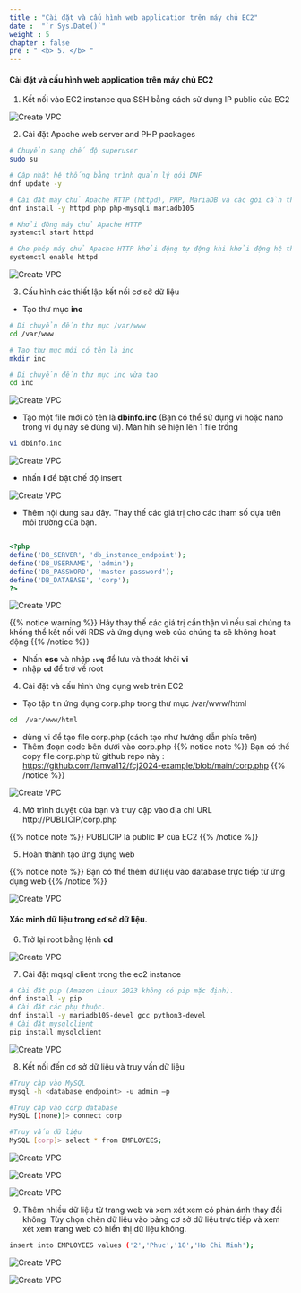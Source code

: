 ```yaml
---
title : "Cài đặt và cấu hình web application trên máy chủ EC2"
date :  "`r Sys.Date()`" 
weight : 5 
chapter : false
pre : " <b> 5. </b> "
---
```


#### Cài đặt và cấu hình web application trên máy chủ EC2

1. Kết nối vào EC2 instance qua SSH bằng cách sử dụng IP public của EC2

![Create VPC](/images/5/001.png?featherlight=false&width=90pc)


2. Cài đặt  Apache web server and PHP packages

```bash
# Chuyển sang chế độ superuser
sudo su

# Cập nhật hệ thống bằng trình quản lý gói DNF
dnf update -y

# Cài đặt máy chủ Apache HTTP (httpd), PHP, MariaDB và các gói cần thiết khác
dnf install -y httpd php php-mysqli mariadb105 

# Khởi động máy chủ Apache HTTP
systemctl start httpd

# Cho phép máy chủ Apache HTTP khởi động tự động khi khởi động hệ thống
systemctl enable httpd

```
![Create VPC](/images/5/002.png?featherlight=false&width=50pc&height=30pc)


3. Cấu hình các thiết lập kết nối cơ sở dữ liệu
 -  Tạo thư mục **inc**

```bash
# Di chuyển đến thư mục /var/www
cd /var/www

# Tạo thư mục mới có tên là inc
mkdir inc

# Di chuyển đến thư mục inc vừa tạo
cd inc

```

![Create VPC](/images/5/002.png?featherlight=false&width=50pc&height=30pc)

- Tạo một file mới có tên là **dbinfo.inc** (Bạn có thể sử dụng vi hoặc nano trong ví dụ này sẽ dùng vi). Màn hìh sẽ hiện lên 1 file trống

```bash
vi dbinfo.inc
```
![Create VPC](/images/5/004.png?featherlight=false&width=50pc&height=30pc)

- nhấn **i** để bật chế độ insert

![Create VPC](/images/5/005.png?featherlight=false&width=50pc&height=30pc)

- Thêm nội dung sau đây. Thay thế các giá trị cho các tham số dựa trên môi trường của bạn.

```php

<?php
define('DB_SERVER', 'db_instance_endpoint');
define('DB_USERNAME', 'admin');
define('DB_PASSWORD', 'master password');
define('DB_DATABASE', 'corp');
?>

```

![Create VPC](/images/5/006.png?featherlight=false&width=50pc&height=30pc)


{{% notice warning %}}
Hãy thay thế các giá trị cẩn thận vì nếu sai chúng ta khổng thể kết nối với RDS và ứng dụng web của chúng ta sẽ không hoạt động
{{% /notice %}}

- Nhấn **esc** và nhập **```:wq```** để lưu và thoát khỏi **vi**
- nhập  **```cd```** để trở về root

4. Cài đặt và cấu hình ứng dụng web trên EC2
   
- Tạo tập tin ứng dụng corp.php trong thư mục /var/www/html
  
```bash
cd  /var/www/html
```
- dùng vi để tạo file corp.php (cách tạo như hướng dẫn phía trên)
- Thêm đoạn code bên dưới vào corp.php 
{{% notice note %}}
Bạn có thể copy file corp.php từ github repo này : https://github.com/lamva112/fcj2024-example/blob/main/corp.php
{{% /notice %}}

![Create VPC](/images/5/007.png?featherlight=false&width=50pc&height=30pc)

4. Mở trình duyệt của bạn và truy cập vào địa chỉ URL http://PUBLICIP/corp.php

{{% notice note %}}
PUBLICIP là public IP của EC2
{{% /notice %}}

5. Hoàn thành tạo ứng dụng web 

{{% notice note %}}
Bạn có thể thêm dữ liệu vào database trực tiếp từ ứng dụng web
{{% /notice %}}

![Create VPC](/images/5/008.png?featherlight=false&width=50pc&height=30pc)

#### Xác minh dữ liệu trong cơ sở dữ liệu.

6. Trở lại root bằng lệnh **cd**

![Create VPC](/images/5/009.png?featherlight=false&width=50pc&height=30pc)

7. Cài đặt mqsql client trong the ec2 instance


```bash
# Cài đặt pip (Amazon Linux 2023 không có pip mặc định). 
dnf install -y pip
# Cài đặt các phụ thuộc.
dnf install -y mariadb105-devel gcc python3-devel
# Cài đặt mysqlclient 
pip install mysqlclient

```
![Create VPC](/images/5/010.png?featherlight=false&width=50pc&height=30pc)

8. Kết nối đến cơ sở dữ liệu và truy vấn dữ liệu

```bash
#Truy cập vào MySQL
mysql -h <database endpoint> -u admin –p 

#Truy cập vào corp database
MySQL [(none)]> connect corp

#Truy vấn dữ liệu
MySQL [corp]> select * from EMPLOYEES;

```
![Create VPC](/images/5/011.png?featherlight=false&width=50pc&height=30pc)

![Create VPC](/images/5/012.png?featherlight=false&width=50pc&height=30pc)

![Create VPC](/images/5/013.png?featherlight=false&width=50pc&height=30pc)

9. Thêm nhiều dữ liệu từ trang web và xem xét xem có phản ánh thay đổi không. Tùy chọn chèn dữ liệu vào bảng cơ sở dữ liệu trực tiếp và xem xét xem trang web có hiển thị dữ liệu không.

```bash
insert into EMPLOYEES values ('2','Phuc','18','Ho Chi Minh');

```

![Create VPC](/images/5/014.png?featherlight=false&width=50pc&height=30pc)

![Create VPC](/images/5/15.png?featherlight=false&width=50pc&height=30pc)
